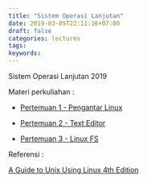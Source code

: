 ```yaml
---
title: "Sistem Operasi Lanjutan"
date: 2019-03-05T22:11:16+07:00
draft: false
categories: lectures
tags:
keywords:
---
```



Sistem Operasi Lanjutan 2019

<!--more-->

Materi perkuliahan :

- [Pertemuan 1 - Pengantar Linux](../../files/sol/2019/1-Pengantar-Linux.pdf)

- [Pertemuan 2 - Text Editor](../../files/sol/2019/2-Editor.pdf)

- [Pertemuan 3 - Linux FS](../../files/sol/2019/3-LinuxFS.pdf)


Referensi :

[A Guide to Unix Using Linux 4th Edition](../../files/sol/2019/CourseBook.pdf)